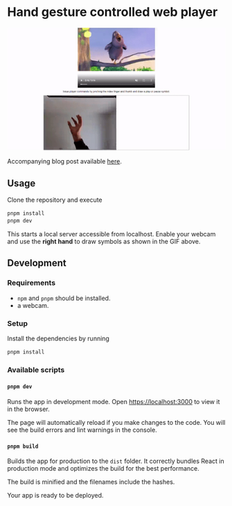 # Hand gesture controlled web player

![demo](./demo/demo.gif)

Accompanying blog post available [here](https://peterpf.dev/projects/control-video-player-with-hand-gestures/).

## Usage

Clone the repository and execute

```bash
pnpm install
pnpm dev
```

This starts a local server accessible from localhost.
Enable your webcam and use the **right hand** to draw symbols as shown in the GIF above.

## Development

### Requirements

- `npm` and `pnpm` should be installed.
- a webcam.

### Setup

Install the dependencies by running

```bash
pnpm install
```

### Available scripts

#### `pnpm dev`

Runs the app in development mode.
Open [https://localhost:3000](https://localhost:3000) to view it in the browser.

The page will automatically reload if you make changes to the code.
You will see the build errors and lint warnings in the console.

#### `pnpm build`

Builds the app for production to the `dist` folder.
It correctly bundles React in production mode and optimizes the build for the best performance.

The build is minified and the filenames include the hashes.

Your app is ready to be deployed.
